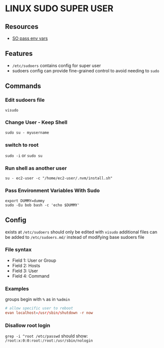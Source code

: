 # LINUX SUDO SUPER USER

## Resources

- [SO pass env vars](https://unix.stackexchange.com/questions/202383/how-to-pass-environment-variable-to-sudo-su)

## Features
- `/etc/sudoers` contains config for super user
- sudoers config can provide fine-grained control to avoid needing to `sudo`

## Commands

### Edit sudoers file
`visudo`

### Change User - Keep Shell
`sudo su - myusername`

### switch to root
`sudo -i`
or
`sudo su`

### Run shell as another user
`su - ec2-user -c "/home/ec2-user/.nvm/install.sh"`

### Pass Environment Variables With Sudo

```console
export DUMMY=dummy
sudo -Eu bob bash -c 'echo $DUMMY'
```

## Config
exists at `/etc/sudoers`
should only be edited with `visudo`
additional files can be added to `/etc/sudoers.md/` instead of modifying base sudoers file

### File syntax
- Field 1: User or Group 
- Field 2: Hosts
- Field 3: User
- Field 4: Command

### Examples
groups begin with `%` as in `%admin`

```conf
# allow specific user to reboot
evan localhost=/usr/sbin/shutdown -r now
```

### Disallow root login
`grep -i ^root /etc/passwd`
should show:
`/root:x:0:0:root:/root:/usr/sbin/nologin`